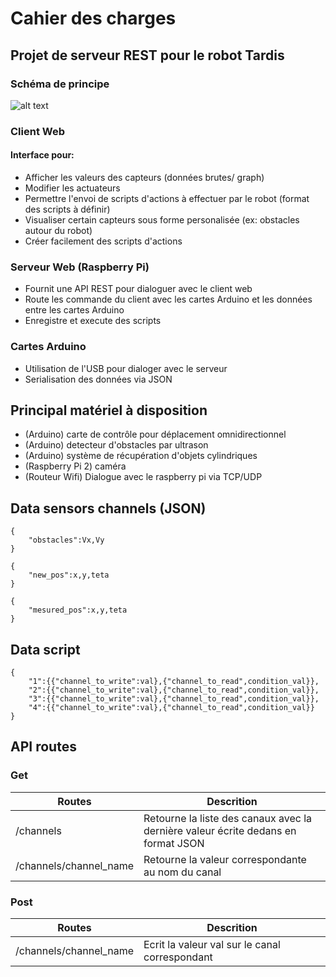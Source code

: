 # Cahier des charges
## Projet de serveur REST pour le robot Tardis

### Schéma de principe
![alt text](https://bytebucket.org/gostmasterys/web-tardis/raw/de2e72dd163250635503c681693c18de7ed9c585/Basic_block_diagram.png "block diagram")

### Client Web
#### Interface pour:
- Afficher les valeurs des capteurs (données brutes/ graph)
- Modifier les actuateurs
- Permettre l'envoi de scripts d'actions à effectuer par le robot (format des scripts à définir)
- Visualiser certain capteurs sous forme personalisée (ex: obstacles autour du robot)
- Créer facilement des scripts d'actions

### Serveur Web (Raspberry Pi)
- Fournit une API REST pour dialoguer avec le client web
- Route les commande du client avec les cartes Arduino et les données entre les cartes Arduino
- Enregistre et execute des scripts

### Cartes Arduino
- Utilisation de l'USB pour dialoger avec le serveur
- Serialisation des données via JSON

## Principal matériel à disposition
- (Arduino) carte de contrôle pour déplacement omnidirectionnel
- (Arduino) detecteur d'obstacles par ultrason
- (Arduino) système de récupération d'objets cylindriques
- (Raspberry Pi 2) caméra
- (Routeur Wifi) Dialogue avec le raspberry pi via TCP/UDP

## Data sensors channels (JSON)

    {
        "obstacles":Vx,Vy
    }

    {
        "new_pos":x,y,teta
    }

    {
        "mesured_pos":x,y,teta
    }

## Data script
    
    {
        "1":{{"channel_to_write":val},{"channel_to_read",condition_val}},
        "2":{{"channel_to_write":val},{"channel_to_read",condition_val}},
        "3":{{"channel_to_write":val},{"channel_to_read",condition_val}},
        "4":{{"channel_to_write":val},{"channel_to_read",condition_val}}
    }

## API routes

### Get

| Routes                        | Descrition                                                                            |
|---                            |---                                                                                    |
| /channels                     |  Retourne la liste des canaux avec la dernière valeur écrite dedans en format JSON    |
| /channels/channel_name        | Retourne la valeur correspondante au nom du canal                                     |

### Post
| Routes                        | Descrition                                        |
|---                            |---                                                |
| /channels/channel_name    | Ecrit la valeur val sur le canal correspondant    |